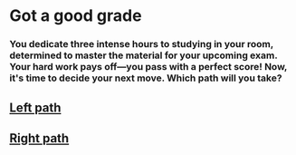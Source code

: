# Got a good grade

### You dedicate three intense hours to studying in your room, determined to master the material for your upcoming exam. Your hard work pays off—you pass with a perfect score! Now, it's time to decide your next move. Which path will you take?

## [Left path](dropped-out.md)
## [Right path](graduate.md)
